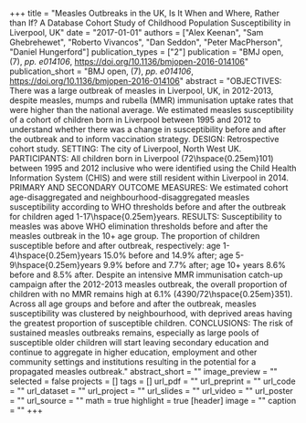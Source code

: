 +++
title = "Measles Outbreaks in the UK, Is It When and Where, Rather than If? A Database Cohort Study of Childhood Population Susceptibility in Liverpool, UK"
date = "2017-01-01"
authors = ["Alex Keenan", "Sam Ghebrehewet", "Roberto Vivancos", "Dan Seddon", "Peter MacPherson", "Daniel Hungerford"]
publication_types = ["2"]
publication = "BMJ open, (7), _pp. e014106_, https://doi.org/10.1136/bmjopen-2016-014106"
publication_short = "BMJ open, (7), _pp. e014106_, https://doi.org/10.1136/bmjopen-2016-014106"
abstract = "OBJECTIVES: There was a large outbreak of measles in Liverpool, UK, in 2012-2013, despite measles, mumps and rubella (MMR) immunisation uptake rates that were higher than the national average. We estimated measles susceptibility of a cohort of children born in Liverpool between 1995 and 2012 to understand whether there was a change in susceptibility before and after the outbreak and to inform vaccination strategy. DESIGN: Retrospective cohort study. SETTING: The city of Liverpool, North West UK. PARTICIPANTS: All children born in Liverpool (72\hspace{0.25em}101) between 1995 and 2012 inclusive who were identified using the Child Health Information System (CHIS) and were still resident within Liverpool in 2014. PRIMARY AND SECONDARY OUTCOME MEASURES: We estimated cohort age-disaggregated and neighbourhood-disaggregated measles susceptibility according to WHO thresholds before and after the outbreak for children aged 1-17\hspace{0.25em}years. RESULTS: Susceptibility to measles was above WHO elimination thresholds before and after the measles outbreak in the 10+ age group. The proportion of children susceptible before and after outbreak, respectively: age 1-4\hspace{0.25em}years 15.0\% before and 14.9\% after; age 5-9\hspace{0.25em}years 9.9\% before and 7.7\% after; age 10+ years 8.6\% before and 8.5\% after. Despite an intensive MMR immunisation catch-up campaign after the 2012-2013 measles outbreak, the overall proportion of children with no MMR remains high at 6.1\% (4390/72\hspace{0.25em}351). Across all age groups and before and after the outbreak, measles susceptibility was clustered by neighbourhood, with deprived areas having the greatest proportion of susceptible children. CONCLUSIONS: The risk of sustained measles outbreaks remains, especially as large pools of susceptible older children will start leaving secondary education and continue to aggregate in higher education, employment and other community settings and institutions resulting in the potential for a propagated measles outbreak."
abstract_short = ""
image_preview = ""
selected = false
projects = []
tags = []
url_pdf = ""
url_preprint = ""
url_code = ""
url_dataset = ""
url_project = ""
url_slides = ""
url_video = ""
url_poster = ""
url_source = ""
math = true
highlight = true
[header]
image = ""
caption = ""
+++
